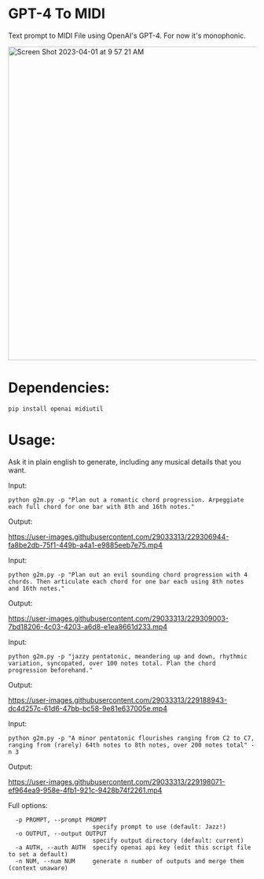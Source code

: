 # GPT-4 To MIDI
Text prompt to MIDI File using OpenAI's GPT-4. For now it's monophonic.

<img width="637" alt="Screen Shot 2023-04-01 at 9 57 21 AM" src="https://user-images.githubusercontent.com/29033313/229273576-7c0b9313-ca48-4c9a-8a37-8989176c8dec.png">


# Dependencies:
```pip install openai midiutil```

# Usage:
Ask it in plain english to generate, including any musical details that you want.

Input:

```python g2m.py -p "Plan out a romantic chord progression. Arpeggiate each full chord for one bar with 8th and 16th notes."```

Output:

https://user-images.githubusercontent.com/29033313/229306944-fa8be2db-75f1-449b-a4a1-e9885eeb7e75.mp4

Input:

```python g2m.py -p "Plan out an evil sounding chord progression with 4 chords. Then articulate each chord for one bar each using 8th notes and 16th notes."```

Output:

https://user-images.githubusercontent.com/29033313/229309003-7bd18206-4c03-4203-a6d8-e1ea8661d233.mp4

Input:

```python g2m.py -p "jazzy pentatonic, meandering up and down, rhythmic variation, syncopated, over 100 notes total. Plan the chord progression beforehand."```

Output:

https://user-images.githubusercontent.com/29033313/229188943-dc4d257c-61d6-47bb-bc58-9e81e637005e.mp4

Input:

```python g2m.py -p "A minor pentatonic flourishes ranging from C2 to C7, ranging from (rarely) 64th notes to 8th notes, over 200 notes total" -n 3```

Output:

https://user-images.githubusercontent.com/29033313/229198071-ef964ea9-958e-4fb1-921c-9428b74f2261.mp4

Full options:
```  -h, --help            show this help message and exit
  -p PROMPT, --prompt PROMPT
                        specify prompt to use (default: Jazz!)
  -o OUTPUT, --output OUTPUT
                        specify output directory (default: current)
  -a AUTH, --auth AUTH  specify openai api key (edit this script file to set a default)
  -n NUM, --num NUM     generate n number of outputs and merge them (context unaware)
